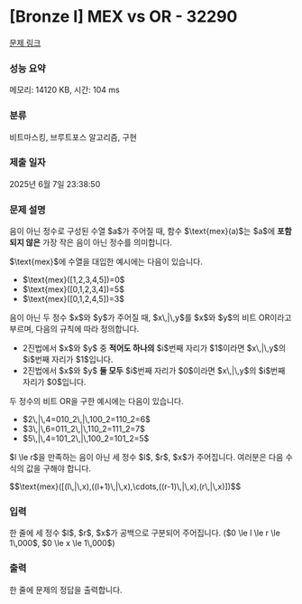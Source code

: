 # [Bronze I] MEX vs OR - 32290 

[문제 링크](https://www.acmicpc.net/problem/32290) 

### 성능 요약

메모리: 14120 KB, 시간: 104 ms

### 분류

비트마스킹, 브루트포스 알고리즘, 구현

### 제출 일자

2025년 6월 7일 23:38:50

### 문제 설명

<p>음이 아닌 정수로 구성된 수열 $a$가 주어질 때, 함수 $\text{mex}(a)$는 $a$에 <strong>포함되지 않은</strong> 가장 작은 음이 아닌 정수를 의미합니다.</p>

<p>$\text{mex}$에 수열을 대입한 예시에는 다음이 있습니다.</p>

<ul>
	<li>$\text{mex}([1,2,3,4,5])=0$</li>
	<li>$\text{mex}([0,1,2,3,4])=5$</li>
	<li>$\text{mex}([0,1,2,4,5])=3$</li>
</ul>

<p>음이 아닌 두 정수 $x$와 $y$가 주어질 때, $x\,|\,y$를 $x$와 $y$의 비트 OR이라고 부르며, 다음의 규칙에 따라 정의합니다.</p>

<ul>
	<li>2진법에서 $x$와 $y$ 중 <strong>적어도 하나의</strong> $i$번째 자리가 $1$이라면 $x\,|\,y$의 $i$번째 자리가 $1$입니다.</li>
	<li>2진법에서 $x$와 $y$ <strong>둘 모두</strong> $i$번째 자리가 $0$이라면 $x\,|\,y$의 $i$번째 자리가 $0$입니다.</li>
</ul>

<p>두 정수의 비트 OR을 구한 예시에는 다음이 있습니다.</p>

<ul>
	<li>$2\,|\,4=010_2\,|\,100_2=110_2=6$</li>
	<li>$3\,|\,6=011_2\,|\,110_2=111_2=7$</li>
	<li>$5\,|\,4=101_2\,|\,100_2=101_2=5$</li>
</ul>

<p>$l \le r$을 만족하는 음이 아닌 세 정수 $l$, $r$, $x$가 주어집니다. 여러분은 다음 수식의 값을 구해야 합니다.</p>

<p>$$\text{mex}([(l\,|\,x),((l+1)\,|\,x),\cdots,((r-1)\,|\,x),(r\,|\,x)])$$</p>

### 입력 

 <p>한 줄에 세 정수 $l$, $r$, $x$가 공백으로 구분되어 주어집니다. ($0 \le l \le r \le 1\,000$, $0 \le x \le 1\,000$)</p>

### 출력 

 <p>한 줄에 문제의 정답을 출력합니다.</p>

